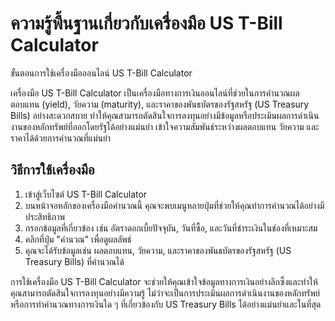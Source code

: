 ความรู้พื้นฐานเกี่ยวกับเครื่องมือ US T-Bill Calculator
======================================================

ขั้นตอนการใช้เครื่องมือออนไลน์ US T-Bill Calculator

เครื่องมือ US T-Bill Calculator เป็นเครื่องมือทางการเงินออนไลน์ที่ช่วยในการคำนวณผลตอบแทน (yield), วัยความ (maturity), และราคาของพันธบัตรของรัฐสหรัฐ (US Treasury Bills) อย่างสะดวกสบาย ทำให้คุณสามารถตัดสินใจการลงทุนอย่างมีข้อมูลหรือประเมินผลการดำเนินงานของหลักทรัพย์ที่ออกโดยรัฐได้อย่างแม่นยำ เข้าใจความสัมพันธ์ระหว่างผลตอบแทน วัยความ และราคาได้ด้วยการคำนวณที่แม่นยำ

วิธีการใช้เครื่องมือ
--------------------

1. เข้าสู่เว็บไซต์ US T-Bill Calculator
2. บนหน้าจอหลักของเครื่องมือคำนวณนี้ คุณจะพบเมนูหลายปุ่มที่ช่วยให้คุณทำการคำนวณได้อย่างมีประสิทธิภาพ
3. กรอกข้อมูลที่เกี่ยวข้อง เช่น อัตราดอกเบี้ยปัจจุบัน, วันที่ซื้อ, และวันที่ชำระเงินในช่องที่เหมาะสม
4. คลิกที่ปุ่ม "คำนวณ" เพื่อดูผลลัพธ์
5. คุณจะได้รับข้อมูลเช่น ผลตอบแทน, วัยความ, และราคาของพันธบัตรของรัฐสหรัฐ (US Treasury Bills) ที่คำนวณได้

การใช้เครื่องมือ US T-Bill Calculator จะช่วยให้คุณเข้าใจข้อมูลทางการเงินอย่างลึกซึ้งและทำให้คุณสามารถตัดสินใจการลงทุนอย่างมีความรู้ ไม่ว่าจะเป็นการประเมินผลการดำเนินงานของหลักทรัพย์หรือการทำคำนวณทางการเงินใด ๆ ที่เกี่ยวข้องกับ US Treasury Bills ได้อย่างแม่นยำและในที่สุด